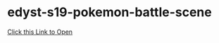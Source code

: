 # edyst-s19-pokemon-battle-scene
[Click this Link to Open](https://venkatpantham.github.io/edyst-s19-pokemon-battle-scene/frontend/index.html)
